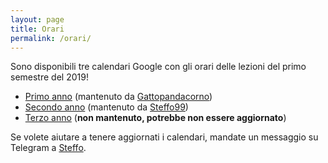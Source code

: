 ```yaml
---
layout: page
title: Orari
permalink: /orari/
---
```


Sono disponibili tre calendari Google con gli orari delle lezioni del primo semestre del 2019!

- [Primo anno](https://calendar.google.com/calendar?cid=bWwzYzZvaHI0NDQybDdrOG8waDd0dnJodjBAZ3JvdXAuY2FsZW5kYXIuZ29vZ2xlLmNvbQ) (mantenuto da [Gattopandacorno](https://github.com/gattopandacorno))
- [Secondo anno](https://calendar.google.com/calendar?cid=MmYza2o2M3VuZWQ1cmZqaGpmOGY0MWFrNmdAZ3JvdXAuY2FsZW5kYXIuZ29vZ2xlLmNvbQ) (mantenuto da [Steffo99](https://github.com/gattopandacorno))
- [Terzo anno](https://calendar.google.com/calendar?cid=bWpjMWIyMmczN2FuOGNvMGdiNWUxaTdkZThAZ3JvdXAuY2FsZW5kYXIuZ29vZ2xlLmNvbQ) (**non mantenuto, potrebbe non essere aggiornato**)

Se volete aiutare a tenere aggiornati i calendari, mandate un messaggio su Telegram a [Steffo](https://t.me/Steffo).
